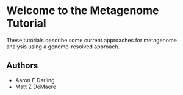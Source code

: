 # Welcome to the Metagenome Tutorial

These tutorials describe some current approaches for metagenome analysis using a genome-resolved approach.

## Authors

* Aaron E Darling
* Matt Z DeMaere

